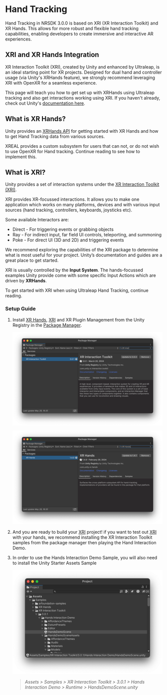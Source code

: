# Hand Tracking

Hand Tracking in NRSDK 3.0.0 is based on XRI (XR Interaction Toolkit) and XR Hands. This allows for more robust and flexible hand tracking capabilities, enabling developers to create immersive and interactive AR experiences.

## XRI and XR Hands Integration

XR Interaction Toolkit (XRI), created by Unity and enhanced by Ultraleap, is an ideal starting point for XR projects. Designed for dual hand and controller usage (via Unity's XRHands feature), we strongly recommend leveraging XRI with OpenXR for a seamless experience.

This page will teach you how to get set up with XRHands using Ultraleap tracking and also get interactions working using XRI. If you haven't already, check out Unity's [documentation here](https://docs.unity3d.com/Packages/com.unity.xr.interaction.toolkit@2.4/manual/index.html).

## What is XR Hands?

Unity provides an [XRHands API](https://docs.unity3d.com/Packages/com.unity.xr.hands@1.2/manual/index.html) for getting started with XR Hands and how to get Hand Tracking data from various sources.

XREAL provides a custom subsystem for users that can not, or do not wish to use OpenXR for Hand tracking. Continue reading to see how to implement this.

## What is XRI?

Unity provides a set of interaction systems under the [XR Interaction Toolkit (XRI)](https://docs.unity3d.com/Packages/com.unity.xr.interaction.toolkit@2.3/manual/index.html).

XRI provides XR-focussed interactions. It allows you to make one application which works on many platforms, devices and with various input sources (hand tracking, controllers, keyboards, joysticks etc).

Some available Interactors are:

- Direct - For triggering events or grabbing objects
- Ray - For indirect input, far field UI controls, teleporting, and summoning
- Poke - For direct UI (3D and 2D) and triggering events

We recommend exploring the capabilities of the XRI package to determine what is most useful for your project. Unity’s documentation and guides are a great place to get started.

XRI is usually controlled by the **Input System**. The hands-focussed examples Unity provide come with some specific Input Actions which are driven by **XRHands**.

To get started with XRI when using Ultraleap Hand Tracking, continue reading.

### Setup Guide

1. Install [XR Hands](https://docs.unity3d.com/Packages/com.unity.xr.hands@1.2/manual/index.html), [XRI](https://docs.unity3d.com/Packages/com.unity.xr.interaction.toolkit@2.4/manual/index.html) and XR Plugin Management from the Unity Registry in the [Package Manager](https://docs.unity3d.com/Manual/upm-ui.html).

   ![image-20240528183600612](https://raw.githubusercontent.com/dengxian-xreal/Images/main/image-20240528183600612.png)

   ![image-20240528183620602](https://raw.githubusercontent.com/dengxian-xreal/Images/main/image-20240528183620602.png)

2. And you are ready to build your [XRI](https://docs.unity3d.com/Packages/com.unity.xr.interaction.toolkit@2.4/manual/index.html) project! if you want to test out [XRI](https://docs.unity3d.com/Packages/com.unity.xr.interaction.toolkit@2.4/manual/index.html) with your hands, we recommend installing the XR Interaction Toolkit samples from the package manager then playing the Hand Interaction Demo.

3. In order to use the Hands Interaction Demo Sample, you will also need to install the Unity Starter Assets Sample

   ![image-20240528183824081](https://raw.githubusercontent.com/dengxian-xreal/Images/main/image-20240528183824081.png)

   > *Assets > Samples > XR Interaction Toolkit > 3.0.1 > Hands Interaction Demo > Runtime > HandsDemoScene.unity*
